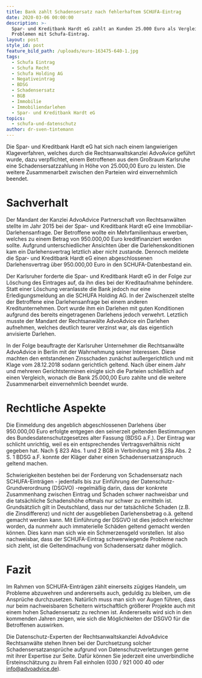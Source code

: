 ```yaml
---
title: Bank zahlt Schadensersatz nach fehlerhaftem SCHUFA-Eintrag
date: 2020-03-06 00:00:00
description: >-
  Spar- und Kreditbank Hardt eG zahlt an Kunden 25.000 Euro als Vergleich nach
  Problemen mit Schufa-Eintrag.
layout: post
style_id: post
feature_bild_path: /uploads/euro-163475-640-1.jpg
tags:
  - Schufa Eintrag
  - Schufa Recht
  - Schufa Holding AG
  - Negativeintrag
  - BDSG
  - Schadensersatz
  - BGB
  - Immobilie
  - Immobiliendarlehen
  - Spar- und Kreditbank Hardt eG
topics:
  - schufa-und-datenschutz
author: dr-sven-tintemann
---
```


Die Spar- und Kreditbank Hardt eG hat sich nach einem langwierigen Klageverfahren, welches durch die Rechtsanwaltskanzlei AdvoAvice geführt wurde, dazu verpflichtet, einem Betroffenen aus dem Gro&szlig;raum Karlsruhe eine Schadensersatzzahlung in Höhe von 25.000,00 Euro zu leisten. Die weitere Zusammenarbeit zwischen den Parteien wird einvernehmlich beendet.

# Sachverhalt

Der Mandant der Kanzlei AdvoAdvice Partnerschaft von Rechtsanwälten stellte im Jahr 2015 bei der Spar- und Kreditbank Hardt eG eine Immobiliar-Darlehensanfrage. Der Betroffene wollte ein Mehrfamilienhaus erwerben, welches zu einem Betrag von 950.000,00 Euro kreditfinanziert werden sollte. Aufgrund unterschiedlicher Ansichten über die Darlehenskonditionen kam ein Darlehensvertrag letztlich aber nicht zustande. Dennoch meldete die Spar- und Kreditbank Hardt eG einen abgeschlossenen Darlehensvertrag über 950.000,00 Euro in den SCHUFA-Datenbestand ein.&nbsp;

Der Karlsruher forderte die Spar- und Kreditbank Hardt eG in der Folge zur Löschung des Eintrages auf, da ihn dies bei der Kreditaufnahme behindere. Statt einer Löschung veranlasste die Bank jedoch nur eine Erledigungsmeldung an die SCHUFA Holding AG. In der Zwischenzeit stellte der Betroffene eine Darlehensanfrage bei einem anderen Kreditunternehmen. Dort wurde ihm ein Darlehen mit guten Konditionen aufgrund des bereits eingetragenen Darlehens jedoch verwehrt. Letztlich musste der Mandant der Rechtsanwälte AdvoAdvice ein Darlehen aufnehmen, welches deutlich teurer verzinst war, als das eigentlich anvisierte Darlehen.

In der Folge beauftragte der Karlsruher Unternehmer die Rechtsanwälte AdvoAdvice in Berlin mit der Wahrnehmung seiner Interessen. Diese machten den entstandenen Zinsschaden zunächst au&szlig;ergerichtlich und mit Klage vom 28.12.2018 sodann gerichtlich geltend. Nach über einem Jahr und mehreren Gerichtsterminen einigte sich die Parteien schlie&szlig;lich auf einen Vergleich, wonach die Bank 25.000,00 Euro zahlte und die weitere Zusammenarbeit einvernehmlich beendet wurde.

# Rechtliche Aspekte

Die Einmeldung des angeblich abgeschlossenen Darlehens über 950.000,00 Euro erfolgte entgegen den seinerzeit geltenden Bestimmungen des Bundesdatenschutzgesetzes alter Fassung (BDSG a.F.). Der Eintrag war schlicht unrichtig, weil es ein entsprechendes Vertragsverhältnis nicht gegeben hat. Nach &sect; 823 Abs. 1 und 2 BGB in Verbindung mit &sect; 28a Abs. 2 S. 1 BDSG a.F. konnte der Kläger daher einen Schadensersatzanspruch geltend machen.

Schwierigkeiten bestehen bei der Forderung von Schadensersatz nach SCHUFA-Einträgen - jedenfalls bis zur Einführung der Datenschutz-Grundverordnung (DSGVO) -regelmä&szlig;ig darin, dass der konkrete Zusammenhang zwischen Eintrag und Schaden schwer nachweisbar und die tatsächliche Schadenshöhe oftmals nur schwer zu ermitteln ist. Grundsätzlich gilt in Deutschland, dass nur der tatsächliche Schaden (z.B. die Zinsdifferenz) und nicht der ausgeblieben Darlehensbetrag o.ä. geltend gemacht werden kann. Mit Einführung der DSGVO ist dies jedoch erleichter worden, da nunmehr auch immaterielle Schäden geltend gemacht werden können. Dies kann man sich wie ein Schmerzensgeld vorstellen. Ist also nachweisbar, dass der SCHUFA-Eintrag schwerwiegende Probleme nach sich zieht, ist die Geltendmachung von Schadensersatz daher möglich.

# Fazit

Im Rahmen von SCHUFA-Einträgen zählt einerseits zügiges Handeln, um Probleme abzuwehren und andererseits auch, geduldig zu bleiben, um die Ansprüche durchzusetzen. Natürlich muss man sich vor Augen führen, dass nur beim nachweisbaren Scheitern wirtschaftlich grö&szlig;erer Projekte auch mit einem hohen Schadensersatz zu rechnen ist. Andererseits wird sich in den kommenden Jahren zeigen, wie sich die Möglichkeiten der DSGVO für die Betroffenen auswirken.

Die Datenschutz-Experten der Rechtsanwaltskanzlei AdvoAdvice Rechtsanwälte stehen Ihnen bei der Durchsetzung solcher Schadensersatzansprüche aufgrund von Datenschutzverletzungen gerne mit ihrer Expertise zur Seite. Dafür können Sie jederzeit eine unverbindliche Ersteinschätzung zu ihrem Fall einholen (030 / 921 000 40 oder info@advoadvice.de).